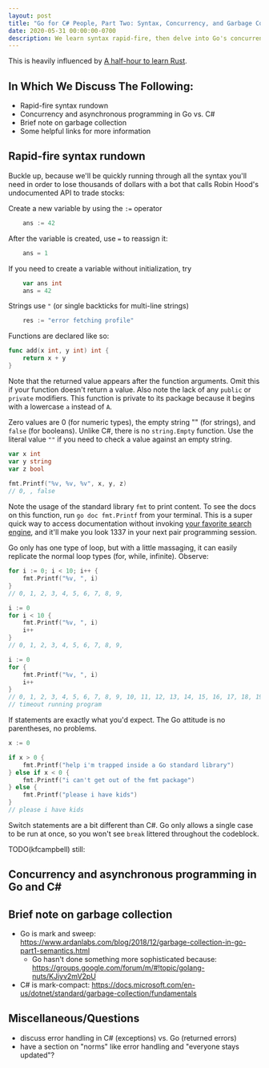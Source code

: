 ```yaml
---
layout: post
title: "Go for C# People, Part Two: Syntax, Concurrency, and Garbage Collection"
date: 2020-05-31 00:00:00-0700
description: We learn syntax rapid-fire, then delve into Go's concurrency and garbage collection models.
---
```


This is heavily influenced by [A half-hour to learn Rust](https://fasterthanli.me/blog/2020/a-half-hour-to-learn-rust/).

## In Which We Discuss The Following:

- Rapid-fire syntax rundown
- Concurrency and asynchronous programming in Go vs. C#
- Brief note on garbage collection
- Some helpful links for more information


## Rapid-fire syntax rundown

Buckle up, because we'll be quickly running through all the syntax you'll need in order to lose thousands of dollars with a bot that calls Robin Hood's undocumented API to trade stocks:

Create a new variable by using the `:=` operator

```go
    ans := 42
```

After the variable is created, use `=` to reassign it:

```go
    ans = 1
```

If you need to create a variable without initialization, try
```go
    var ans int
    ans = 42
```

Strings use `"` (or single backticks for multi-line strings)
```go
    res := "error fetching profile"
```

Functions are declared like so:
```go
func add(x int, y int) int {
    return x + y
}
```
Note that the returned value appears after the function arguments. Omit this if your function doesn't return a value.
Also note the lack of any `public` or `private` modifiers. This function is private to its package because it begins with a lowercase `a` instead of `A`.

Zero values are 0 (for numeric types), the empty string "" (for strings), and `false` (for booleans). Unlike C#, there is no `string.Empty` function. Use the literal value `""` if you need to check a value against an empty string.
```go
var x int
var y string
var z bool
	
fmt.Printf("%v, %v, %v", x, y, z)
// 0, , false
```
Note the usage of the standard library `fmt` to print content. To see the docs on this function, run `go doc fmt.Printf` from your terminal. This is a super quick way to access documentation without invoking [your favorite search engine](https://duckduckgo.com/), and it'll make you look 1337 in your next pair programming session.

Go only has one type of loop, but with a little massaging, it can easily replicate the normal loop types (for, while, infinite). Observe:
```go
for i := 0; i < 10; i++ {
    fmt.Printf("%v, ", i)
}
// 0, 1, 2, 3, 4, 5, 6, 7, 8, 9, 

i := 0
for i < 10 {
    fmt.Printf("%v, ", i)
    i++
}
// 0, 1, 2, 3, 4, 5, 6, 7, 8, 9, 

i := 0 
for {
    fmt.Printf("%v, ", i)
    i++
}
// 0, 1, 2, 3, 4, 5, 6, 7, 8, 9, 10, 11, 12, 13, 14, 15, 16, 17, 18, 19, 20, 21, 22, 23,
// timeout running program
```

If statements are exactly what you'd expect. The Go attitude is no parentheses, no problems.
```go
x := 0

if x > 0 {
    fmt.Printf("help i'm trapped inside a Go standard library")
} else if x < 0 {
    fmt.Printf("i can't get out of the fmt package")
} else {
    fmt.Printf("please i have kids")
}
// please i have kids
```

Switch statements are a bit different than C#. Go only allows a single case to be run at once, so you won't see `break` littered throughout the codeblock. 




TODO(kfcampbell) still:

## Concurrency and asynchronous programming in Go and C#


## Brief note on garbage collection

- Go is mark and sweep: https://www.ardanlabs.com/blog/2018/12/garbage-collection-in-go-part1-semantics.html
    - Go hasn't done something more sophisticated because: https://groups.google.com/forum/m/#!topic/golang-nuts/KJiyv2mV2pU
- C# is mark-compact: https://docs.microsoft.com/en-us/dotnet/standard/garbage-collection/fundamentals

## Miscellaneous/Questions

- discuss error handling in C# (exceptions) vs. Go (returned errors)
- have a section on "norms" like error handling and "everyone stays updated"?